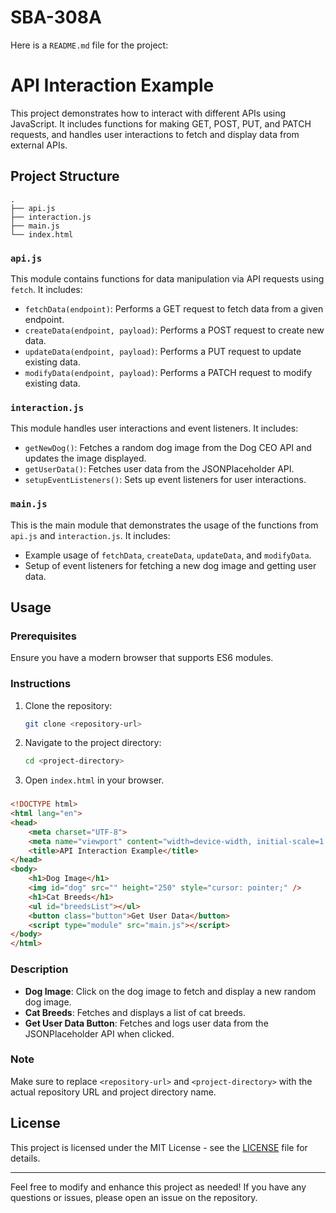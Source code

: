 # SBA-308A
Here is a `README.md` file for the project:

# API Interaction Example

This project demonstrates how to interact with different APIs using JavaScript. It includes functions for making GET, POST, PUT, and PATCH requests, and handles user interactions to fetch and display data from external APIs.

## Project Structure

```
.
├── api.js
├── interaction.js
├── main.js
└── index.html
```

### `api.js`
This module contains functions for data manipulation via API requests using `fetch`. It includes:
- `fetchData(endpoint)`: Performs a GET request to fetch data from a given endpoint.
- `createData(endpoint, payload)`: Performs a POST request to create new data.
- `updateData(endpoint, payload)`: Performs a PUT request to update existing data.
- `modifyData(endpoint, payload)`: Performs a PATCH request to modify existing data.

### `interaction.js`
This module handles user interactions and event listeners. It includes:
- `getNewDog()`: Fetches a random dog image from the Dog CEO API and updates the image displayed.
- `getUserData()`: Fetches user data from the JSONPlaceholder API.
- `setupEventListeners()`: Sets up event listeners for user interactions.

### `main.js`
This is the main module that demonstrates the usage of the functions from `api.js` and `interaction.js`. It includes:
- Example usage of `fetchData`, `createData`, `updateData`, and `modifyData`.
- Setup of event listeners for fetching a new dog image and getting user data.

## Usage

### Prerequisites

Ensure you have a modern browser that supports ES6 modules.

### Instructions

1. Clone the repository:
   ```sh
   git clone <repository-url>
   ```
2. Navigate to the project directory:
   ```sh
   cd <project-directory>
   ```
3. Open `index.html` in your browser.

### 

```html
<!DOCTYPE html>
<html lang="en">
<head>
    <meta charset="UTF-8">
    <meta name="viewport" content="width=device-width, initial-scale=1.0">
    <title>API Interaction Example</title>
</head>
<body>
    <h1>Dog Image</h1>
    <img id="dog" src="" height="250" style="cursor: pointer;" />
    <h1>Cat Breeds</h1>
    <ul id="breedsList"></ul>
    <button class="button">Get User Data</button>
    <script type="module" src="main.js"></script>
</body>
</html>
```

### Description

- **Dog Image**: Click on the dog image to fetch and display a new random dog image.
- **Cat Breeds**: Fetches and displays a list of cat breeds.
- **Get User Data Button**: Fetches and logs user data from the JSONPlaceholder API when clicked.

### Note

Make sure to replace `<repository-url>` and `<project-directory>` with the actual repository URL and project directory name.

## License

This project is licensed under the MIT License - see the [LICENSE](LICENSE) file for details.

---

Feel free to modify and enhance this project as needed! If you have any questions or issues, please open an issue on the repository.

